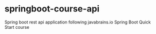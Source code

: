 # springboot-course-api
Spring boot rest api application following javabrains.io Spring Boot Quick Start course
